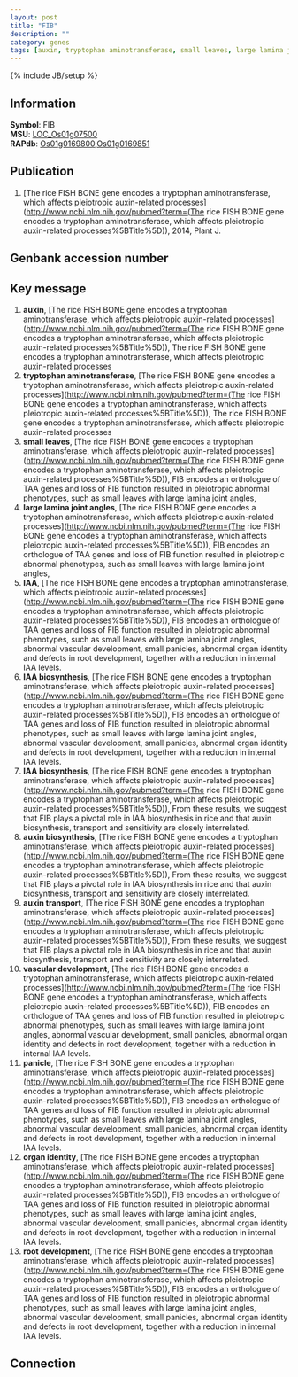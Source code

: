 ```yaml
---
layout: post
title: "FIB"
description: ""
category: genes
tags: [auxin, tryptophan aminotransferase, small leaves, large lamina joint angles, IAA, IAA biosynthesis, auxin biosynthesis, auxin transport, vascular development, panicle, organ identity, root development]
---
```

{% include JB/setup %}

## Information
__Symbol__: FIB  
__MSU__: [LOC_Os01g07500](http://rice.plantbiology.msu.edu/cgi-bin/ORF_infopage.cgi?orf=LOC_Os01g07500)  
__RAPdb__: [Os01g0169800](http://rapdb.dna.affrc.go.jp/viewer/gbrowse_details/irgsp1?name=Os01g0169800),[Os01g0169851](http://rapdb.dna.affrc.go.jp/viewer/gbrowse_details/irgsp1?name=Os01g0169851)  

## Publication
1. [The rice FISH BONE gene encodes a tryptophan aminotransferase, which affects pleiotropic auxin-related processes](http://www.ncbi.nlm.nih.gov/pubmed?term=(The rice FISH BONE gene encodes a tryptophan aminotransferase, which affects pleiotropic auxin-related processes%5BTitle%5D)), 2014, Plant J.

## Genbank accession number

## Key message
1. __auxin__, [The rice FISH BONE gene encodes a tryptophan aminotransferase, which affects pleiotropic auxin-related processes](http://www.ncbi.nlm.nih.gov/pubmed?term=(The rice FISH BONE gene encodes a tryptophan aminotransferase, which affects pleiotropic auxin-related processes%5BTitle%5D)), The rice FISH BONE gene encodes a tryptophan aminotransferase, which affects pleiotropic auxin-related processes
2. __tryptophan aminotransferase__, [The rice FISH BONE gene encodes a tryptophan aminotransferase, which affects pleiotropic auxin-related processes](http://www.ncbi.nlm.nih.gov/pubmed?term=(The rice FISH BONE gene encodes a tryptophan aminotransferase, which affects pleiotropic auxin-related processes%5BTitle%5D)), The rice FISH BONE gene encodes a tryptophan aminotransferase, which affects pleiotropic auxin-related processes
3. __small leaves__, [The rice FISH BONE gene encodes a tryptophan aminotransferase, which affects pleiotropic auxin-related processes](http://www.ncbi.nlm.nih.gov/pubmed?term=(The rice FISH BONE gene encodes a tryptophan aminotransferase, which affects pleiotropic auxin-related processes%5BTitle%5D)), FIB encodes an orthologue of TAA genes and loss of FIB function resulted in pleiotropic abnormal phenotypes, such as small leaves with large lamina joint angles, 
4. __large lamina joint angles__, [The rice FISH BONE gene encodes a tryptophan aminotransferase, which affects pleiotropic auxin-related processes](http://www.ncbi.nlm.nih.gov/pubmed?term=(The rice FISH BONE gene encodes a tryptophan aminotransferase, which affects pleiotropic auxin-related processes%5BTitle%5D)), FIB encodes an orthologue of TAA genes and loss of FIB function resulted in pleiotropic abnormal phenotypes, such as small leaves with large lamina joint angles, 
5. __IAA__, [The rice FISH BONE gene encodes a tryptophan aminotransferase, which affects pleiotropic auxin-related processes](http://www.ncbi.nlm.nih.gov/pubmed?term=(The rice FISH BONE gene encodes a tryptophan aminotransferase, which affects pleiotropic auxin-related processes%5BTitle%5D)), FIB encodes an orthologue of TAA genes and loss of FIB function resulted in pleiotropic abnormal phenotypes, such as small leaves with large lamina joint angles, abnormal vascular development, small panicles, abnormal organ identity and defects in root development, together with a reduction in internal IAA levels.
6. __IAA biosynthesis__, [The rice FISH BONE gene encodes a tryptophan aminotransferase, which affects pleiotropic auxin-related processes](http://www.ncbi.nlm.nih.gov/pubmed?term=(The rice FISH BONE gene encodes a tryptophan aminotransferase, which affects pleiotropic auxin-related processes%5BTitle%5D)), FIB encodes an orthologue of TAA genes and loss of FIB function resulted in pleiotropic abnormal phenotypes, such as small leaves with large lamina joint angles, abnormal vascular development, small panicles, abnormal organ identity and defects in root development, together with a reduction in internal IAA levels.
7. __IAA biosynthesis__, [The rice FISH BONE gene encodes a tryptophan aminotransferase, which affects pleiotropic auxin-related processes](http://www.ncbi.nlm.nih.gov/pubmed?term=(The rice FISH BONE gene encodes a tryptophan aminotransferase, which affects pleiotropic auxin-related processes%5BTitle%5D)), From these results, we suggest that FIB plays a pivotal role in IAA biosynthesis in rice and that auxin biosynthesis, transport and sensitivity are closely interrelated.
8. __auxin biosynthesis__, [The rice FISH BONE gene encodes a tryptophan aminotransferase, which affects pleiotropic auxin-related processes](http://www.ncbi.nlm.nih.gov/pubmed?term=(The rice FISH BONE gene encodes a tryptophan aminotransferase, which affects pleiotropic auxin-related processes%5BTitle%5D)), From these results, we suggest that FIB plays a pivotal role in IAA biosynthesis in rice and that auxin biosynthesis, transport and sensitivity are closely interrelated.
9. __auxin transport__, [The rice FISH BONE gene encodes a tryptophan aminotransferase, which affects pleiotropic auxin-related processes](http://www.ncbi.nlm.nih.gov/pubmed?term=(The rice FISH BONE gene encodes a tryptophan aminotransferase, which affects pleiotropic auxin-related processes%5BTitle%5D)), From these results, we suggest that FIB plays a pivotal role in IAA biosynthesis in rice and that auxin biosynthesis, transport and sensitivity are closely interrelated.
10. __vascular development__, [The rice FISH BONE gene encodes a tryptophan aminotransferase, which affects pleiotropic auxin-related processes](http://www.ncbi.nlm.nih.gov/pubmed?term=(The rice FISH BONE gene encodes a tryptophan aminotransferase, which affects pleiotropic auxin-related processes%5BTitle%5D)), FIB encodes an orthologue of TAA genes and loss of FIB function resulted in pleiotropic abnormal phenotypes, such as small leaves with large lamina joint angles, abnormal vascular development, small panicles, abnormal organ identity and defects in root development, together with a reduction in internal IAA levels.
11. __panicle__, [The rice FISH BONE gene encodes a tryptophan aminotransferase, which affects pleiotropic auxin-related processes](http://www.ncbi.nlm.nih.gov/pubmed?term=(The rice FISH BONE gene encodes a tryptophan aminotransferase, which affects pleiotropic auxin-related processes%5BTitle%5D)), FIB encodes an orthologue of TAA genes and loss of FIB function resulted in pleiotropic abnormal phenotypes, such as small leaves with large lamina joint angles, abnormal vascular development, small panicles, abnormal organ identity and defects in root development, together with a reduction in internal IAA levels.
12. __organ identity__, [The rice FISH BONE gene encodes a tryptophan aminotransferase, which affects pleiotropic auxin-related processes](http://www.ncbi.nlm.nih.gov/pubmed?term=(The rice FISH BONE gene encodes a tryptophan aminotransferase, which affects pleiotropic auxin-related processes%5BTitle%5D)), FIB encodes an orthologue of TAA genes and loss of FIB function resulted in pleiotropic abnormal phenotypes, such as small leaves with large lamina joint angles, abnormal vascular development, small panicles, abnormal organ identity and defects in root development, together with a reduction in internal IAA levels.
13. __root development__, [The rice FISH BONE gene encodes a tryptophan aminotransferase, which affects pleiotropic auxin-related processes](http://www.ncbi.nlm.nih.gov/pubmed?term=(The rice FISH BONE gene encodes a tryptophan aminotransferase, which affects pleiotropic auxin-related processes%5BTitle%5D)), FIB encodes an orthologue of TAA genes and loss of FIB function resulted in pleiotropic abnormal phenotypes, such as small leaves with large lamina joint angles, abnormal vascular development, small panicles, abnormal organ identity and defects in root development, together with a reduction in internal IAA levels.

## Connection


